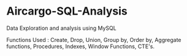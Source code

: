 # Aircargo-SQL-Analysis

Data Exploration and analysis using MySQL

Functions Used : Create, Drop, Union, Group by, Order by, Aggregate functions, Procedures, Indexes, Window Functions, CTE's.
